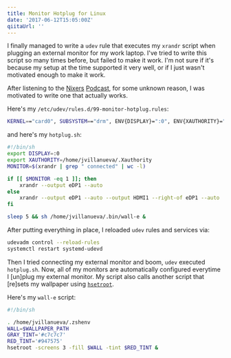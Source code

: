 ```yaml
---
title: Monitor Hotplug for Linux
date: '2017-06-12T15:05:00Z'
qiitaUrl: ''
---
```


I finally managed to write a `udev` rule that executes my `xrandr` script
when plugging an external monitor for my work laptop. I've tried to write
this script so many times before, but failed to make it work. I'm not sure
if it's because my setup at the time supported it very well, or if I
just wasn't motivated enough to make it work.

<!--excerpt-->

After listening to the [Nixers][nixers] [Podcast][nixers-podcasts], for
some unknown reason, I was motivated to write one that actually works.

Here's my `/etc/udev/rules.d/99-monitor-hotplug.rules`:

```bash
KERNEL=="card0", SUBSYSTEM=="drm", ENV{DISPLAY}=":0", ENV{XAUTHORITY}="/home/jvillanueva/.Xauthority", RUN+="/home/jvillanueva/.bin/hotplug.sh"
```

and here's my `hotplug.sh`:

```bash
#!/bin/sh
export DISPLAY=:0
export XAUTHORITY=/home/jvillanueva/.Xauthority
MONITOR=$(xrandr | grep " connected" | wc -l)

if [[ $MONITOR -eq 1 ]]; then
    xrandr --output eDP1 --auto
else
    xrandr --output eDP1 --auto --output HDMI1 --right-of eDP1 --auto
fi

sleep 5 && sh /home/jvillanueva/.bin/wall-e &
```

After putting everything in place, I reloaded `udev` rules and services
via:

```bash
udevadm control --reload-rules
systemctl restart systemd-udevd
```

Then I tried connecting my external monitor and boom, `udev` executed `hotplug.sh`.
Now, all of my monitors are automatically configured everytime I [un]plug my external
monitor. My script also calls another script that [re]sets my wallpaper
using [`hsetroot`][hsetroot-git].

Here's my `wall-e` script:

```bash
#!/bin/sh

. /home/jvillanueva/.zshenv
WALL=$WALLPAPER_PATH
GRAY_TINT='#c7c7c7'
RED_TINT='#947575'
hsetroot -screens 3 -fill $WALL -tint $RED_TINT &
```

[nixers]: https://nixers.net
[nixers-podcasts]: https://podcast.nixers.net/feed
[hsetroot-git]: https://github.com/nasvillanueva/hsetroot
